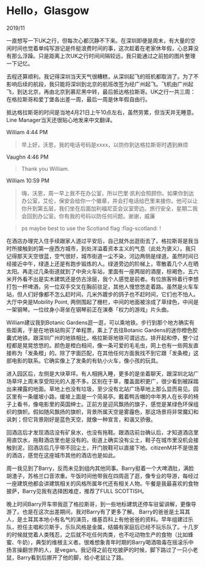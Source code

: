 <!--0-->
# Hello，Glasgow
2019/11

一直想写一下UK之行，但每次心都沉静不下来。在深圳即便是周末，有大量的空闲时间也觉着单纯写游记是件挺浪费时间的事，这次趁着在老家休年假，心总算没有那么浮躁。只是距离上次UK之行时间间隔较远，我只能通过之前拍的图片整理一下记忆。

去程还算顺利。我记得深圳当天天气很糟糕，从深圳起飞的班机都取消了。为了不影响后续的航段，我只能将深圳到北京的航班改签为经广州起飞。飞机由广州起飞，到达北京，再由北京到慕尼黑中转，最后抵达格拉斯哥。UK之行一共三周：在格拉斯哥和爱丁堡各出差一周，最后一周是休年假自由行。

抵达格拉斯哥的时间是当地4月21日上午10点左右，虽然劳累，但当天并无睡意。Line Manager当天还很贴心地发来中文翻译。

William 4:44 PM

> 早上好，沃恩，我的电话号码是xxxx，以防你到达格拉斯哥时遇到麻烦

Vaughn 4:46 PM

> Thank you William.

William 10:59 PM

> 嗨，沃恩，周一早上我不在办公室，所以巴里·凯利会照顾你。如果你到达办公室，艾伦，保安会给你一个徽章，并会打电话给巴里来接你。他可以让你升到第五层，我们坐在后面加利福尼亚会议室旁边。旅行安全，星期二我会回到办公室。你有我的号码以防任何问题。谢谢，威廉

> ps maybe best to use the Scotland flag :flag-scotland: !

在酒店办理完入住手续跟家人道过平安后，自己就外出逛街去了。格拉斯哥是我当时所接触到的第一座西方城市，到处洋溢着资本主义的气息（此处为褒义）。我只记得那天天空很蓝，空气很好，城市街道一尘不染，河边两侧是绿道。虽然时间已经接近中午，绿道上还是有跑步锻炼的人。绿道旁边的阶梯上，零散着几个人在晒太阳。再走过几条街道就到了中央火车站，里面有一座两层的酒屋，棕褐色，五六米开外看不出是实木建筑还是仿古涂层，我个人感觉是前者。有位旅客拎着行李想打包一杯啤酒，另一位双手交叉在胸前驻足，其他人慢悠悠走着路。虽然是火车车站，但人们好像都不怎么赶时间，几米外踱步的鸽子也不赶时间，它们也不怕人。大厅中央是Mobility Point, 两侧围起了栅栏，中间的地面被涂成了草绿色，中间是一架钢琴。一位纹身小哥坐在钢琴前正在演奏「权力的游戏」片头曲。

William建议我到Botanic Gardens逛一逛，可以乘地铁。步行到那个地方确实有些距离，于是在地铁站购买了单程票，乘上了去往Botanic Gardens的迷你橙色胶囊式地铁。跟深圳广州的地铁相比，格拉斯哥地铁可谓远古。排开起和停，整个过程都是晃晃悠悠的。颜色是橙白相间，像一条可爱的毛毛虫，网上也有一些网友直接称为「发条橙」的。除了字面匹配，在其他任何方面我找不到它跟「发条橙」这部电影的联系。它确实像上了发条的有轨小火车，像小孩的玩具。

进入园区后，左侧是大块草坪。有人相拥入睡，更多的是坐着聊天，跟深圳北站广场草坪上周末享受阳光的人差不多。区别在于草，覆盖面积更广，很少看到被踩踏出来裸露的地面。草地上也没有垃圾，至少没有北站广场草地上那么显而易见。园区里有一条缓坡小路，缓坡上面是一个简易亭。戴着鸭舌帽的中年男人在长亭的椅子上看书，像电影里的英国绅士。正前方是迎风飘扬的旗子，感觉是某绿色环保组织的旗帜。假如随风飘扬的旗帜，背景所属天空是雾霾色，那这场景将非常魔幻和讽刺；但它背景刚好是蓝色天空，就像一种宣言，和谐又骄傲。

回酒店后才发现酒店没有矿泉水，也没有拖鞋。跟酒店前台确认后，才知道酒店里用直饮水，拖鞋酒店里也是没有的。街道上确实没有尘土，鞋子在城市里没机会接触到泥，回酒店后几乎带不回尘土，开门脱鞋可以直接下地。citizenM并不是很差的酒店，感觉在这座城市其他的酒店也是如此。

周一我见到了Barry，反而未见到组内其他同事。Barry挺着一个大啤酒肚，满脸胡渣子，苏格兰口音浓重。午饭时间他带我在四周逛了逛，像专业的导游，每经过一座建筑他都会讲建筑相关的风格所属年代还有相关人物。午餐是我最喜欢的食物披萨，Barry见我有选择困难症，推荐了FULL SCOTTISH。

晚上时间Barry开车带我逛了格拉斯哥，到一些地标建筑还停车驻留讲解，更像导游了。也是在这次出差期间，我对Barry有了更多了解。 Barry的爸爸是土耳其人，是土耳其本地小有名气的演员，维基百科上有他爸爸的资料。早年组建过乐队，担任主唱和贝斯手，乐队风格是金属，结婚有家庭后已经不玩乐队了。十几岁的时候就觉着人类残忍，之后就不吃任何肉类，也不吃动物生产的食物（比如蜂蜜、牛奶），典型的维根主义者。很难想象青年时期的Barry喝酒吸毒在摇滚乐中扬言操翻世界的人，是vegan。我记得之前在吃披萨的时候，脚下路过了一只小老鼠，Barry看到后挪开了他的脚，给小老鼠让了路。